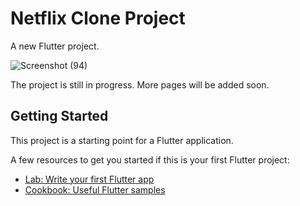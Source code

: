# Netflix Clone Project

A new Flutter project.

![Screenshot (94)](https://user-images.githubusercontent.com/77886136/164340853-d338aced-87bf-4413-8641-fbd89e3e5ed4.png)

The project is still in progress.
More pages will be added soon. 

## Getting Started

This project is a starting point for a Flutter application.

A few resources to get you started if this is your first Flutter project:

- [Lab: Write your first Flutter app](https://flutter.dev/docs/get-started/codelab)
- [Cookbook: Useful Flutter samples](https://flutter.dev/docs/cookbook)
